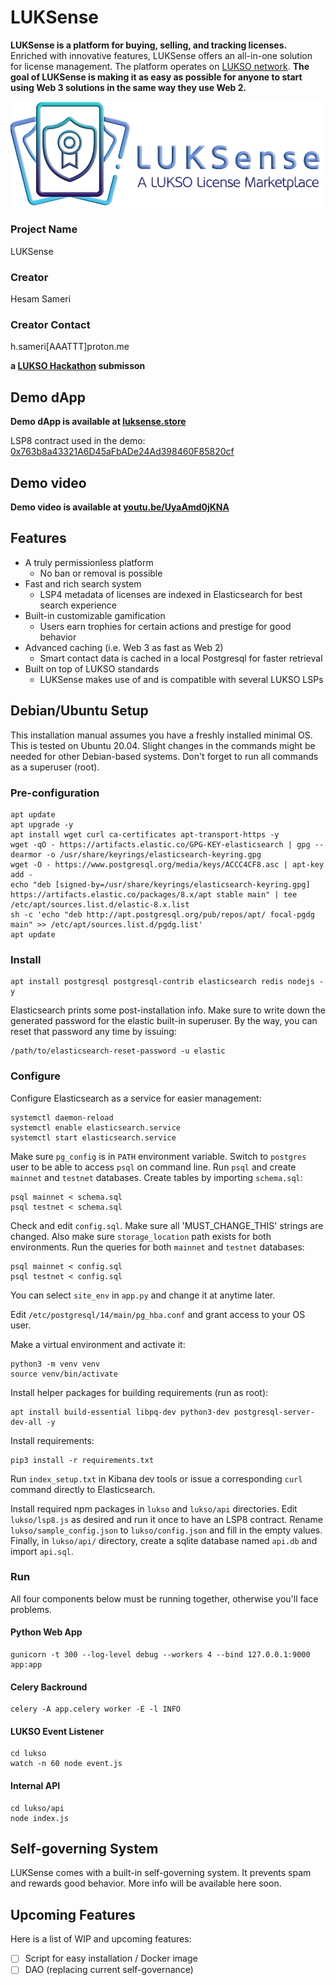# LUKSense

**LUKSense is a platform for buying, selling, and tracking licenses.**
Enriched with innovative features, LUKSense offers an all-in-one solution for
license management. The platform operates on [LUKSO network](https://lukso.network/).
**The goal of LUKSense is making it as easy as possible for anyone to start
using Web 3 solutions in the same way they use Web 2.**

![LUKSense Logo](static/assets/images/logo/logo.png)

### Project Name
LUKSense
### Creator
Hesam Sameri
### Creator Contact
h.sameri[AAATTT]proton.me

**a [LUKSO Hackathon](https://lukso.network/hackathon) submisson**

## Demo dApp

**Demo dApp is available at [luksense.store](http://luksense.store)**

LSP8 contract used in the demo: [0x763b8a43321A6D45aFbADe24Ad398460F85820cf](https://explorer.execution.l16.lukso.network/address/0x763b8a43321A6D45aFbADe24Ad398460F85820cf)

## Demo video

**Demo video is available at [youtu.be/UyaAmd0jKNA](https://youtu.be/UyaAmd0jKNA)**

## Features

* A truly permissionless platform
  - No ban or removal is possible
* Fast and rich search system
  - LSP4 metadata of licenses are indexed in Elasticsearch for best search experience
* Built-in customizable gamification
  - Users earn trophies for certain actions and prestige for good behavior
* Advanced caching (i.e. Web 3 as fast as Web 2)
  - Smart contact data is cached in a local Postgresql for faster retrieval
* Built on top of LUKSO standards
  - LUKSense makes use of and is compatible with several LUKSO LSPs


## Debian/Ubuntu Setup

This installation manual assumes you have a freshly installed minimal OS.
This is tested on Ubuntu 20.04.
Slight changes in the commands might be needed for other Debian-based systems.
Don't forget to run all commands as a superuser (root).

### Pre-configuration

```
apt update
apt upgrade -y
apt install wget curl ca-certificates apt-transport-https -y
wget -qO - https://artifacts.elastic.co/GPG-KEY-elasticsearch | gpg --dearmor -o /usr/share/keyrings/elasticsearch-keyring.gpg
wget -O - https://www.postgresql.org/media/keys/ACCC4CF8.asc | apt-key add -
echo "deb [signed-by=/usr/share/keyrings/elasticsearch-keyring.gpg] https://artifacts.elastic.co/packages/8.x/apt stable main" | tee /etc/apt/sources.list.d/elastic-8.x.list
sh -c 'echo "deb http://apt.postgresql.org/pub/repos/apt/ focal-pgdg main" >> /etc/apt/sources.list.d/pgdg.list'
apt update
```

### Install

```
apt install postgresql postgresql-contrib elasticsearch redis nodejs -y
```

Elasticsearch prints some post-installation info.
Make sure to write down the generated password for the elastic built-in superuser.
By the way, you can reset that password any time by issuing:

```
/path/to/elasticsearch-reset-password -u elastic
```

### Configure

Configure Elasticsearch as a service for easier management:

```
systemctl daemon-reload
systemctl enable elasticsearch.service
systemctl start elasticsearch.service
```

Make sure `pg_config` is in `PATH` environment variable.
Switch to `postgres` user to be able to access `psql` on command line.
Run `psql` and create `mainnet` and `testnet` databases.
Create tables by importing `schema.sql`:

```
psql mainnet < schema.sql
psql testnet < schema.sql
```
  
Check and edit `config.sql`.
Make sure all 'MUST_CHANGE_THIS' strings are changed.
Also make sure `storage_location` path exists for both environments.
Run the queries for both `mainnet` and `testnet` databases:

```
psql mainnet < config.sql
psql testnet < config.sql
```

You can select `site_env` in `app.py` and change it at anytime later.

Edit `/etc/postgresql/14/main/pg_hba.conf` and grant access to your OS user.

Make a virtual environment and activate it:

```
python3 -m venv venv
source venv/bin/activate
```

Install helper packages for building requirements (run as root):

```
apt install build-essential libpq-dev python3-dev postgresql-server-dev-all -y
```

Install requirements:

```
pip3 install -r requirements.txt
```

Run `index_setup.txt` in Kibana dev tools or
issue a corresponding `curl` command directly to Elasticsearch.

Install required npm packages in `lukso` and `lukso/api` directories.
Edit `lukso/lsp8.js` as desired and run it once to have an LSP8 contract.
Rename `lukso/sample_config.json` to `lukso/config.json` and fill in the empty values.
Finally, in `lukso/api/` directory, create a sqlite database named `api.db` and import `api.sql`.

### Run

All four components below must be running together, otherwise you'll face problems.

#### Python Web App

```
gunicorn -t 300 --log-level debug --workers 4 --bind 127.0.0.1:9000 app:app
```

#### Celery Backround

```
celery -A app.celery worker -E -l INFO
```

#### LUKSO Event Listener

```
cd lukso
watch -n 60 node event.js
```

#### Internal API

```
cd lukso/api
node index.js
```

## Self-governing System

LUKSense comes with a built-in self-governing system.
It prevents spam and rewards good behavior.
More info will be available here soon.


## Upcoming Features

Here is a list of WIP and upcoming features:

- [ ] Script for easy installation / Docker image
- [ ] DAO (replacing current self-governance)

